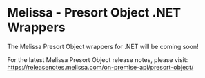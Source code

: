 # Melissa - Presort Object .NET Wrappers

The Melissa Presort Object wrappers for .NET will be coming soon!

For the latest Melissa Presort Object release notes, please visit: https://releasenotes.melissa.com/on-premise-api/presort-object/
